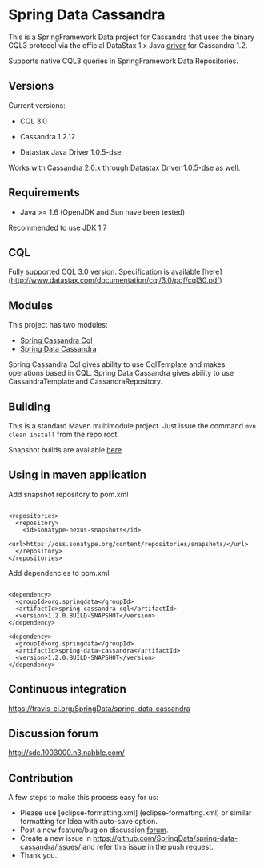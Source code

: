 Spring Data Cassandra
=====================

This is a SpringFramework Data project for Cassandra that uses the binary CQL3 protocol via
the official DataStax 1.x Java [driver](https://github.com/datastax/java-driver) for Cassandra 1.2.

Supports native CQL3 queries in SpringFramework Data Repositories.

Versions
--------

Current versions:

 - CQL 3.0

 - Cassandra 1.2.12

 - Datastax Java Driver 1.0.5-dse

Works with Cassandra 2.0.x through Datastax Driver 1.0.5-dse as well.

Requirements
--------

  - Java >= 1.6 (OpenJDK and Sun have been tested)

Recommended to use JDK 1.7

CQL
--------

Fully supported CQL 3.0 version. Specification is available [here] (http://www.datastax.com/documentation/cql/3.0/pdf/cql30.pdf)

Modules
--------

This project has two modules:
 - [Spring Cassandra Cql](cassandra-cql)
 - [Spring Data Cassandra](cassandra)

Spring Cassandra Cql gives ability to use CqlTemplate and makes operations based in CQL.
Spring Data Cassandra gives ability to use CassandraTemplate and CassandraRepository. 

Building
--------
This is a standard Maven multimodule project.  Just issue the command `mvn clean install` from the repo root.

Snapshot builds are available [here](https://oss.sonatype.org/index.html#nexus-search;quick~org.springdata)

Using in maven application
-------

Add snapshot repository to pom.xml

```

<repositories>
  <repository>
    <id>sonatype-nexus-snapshots</id>
    <url>https://oss.sonatype.org/content/repositories/snapshots/</url>
  </repository>
</repositories>

```

Add dependencies to pom.xml

```

<dependency>
  <groupId>org.springdata</groupId>
  <artifactId>spring-cassandra-cql</artifactId>
  <version>1.2.0.BUILD-SNAPSHOT</version>
</dependency>

<dependency>
  <groupId>org.springdata</groupId>
  <artifactId>spring-data-cassandra</artifactId>
  <version>1.2.0.BUILD-SNAPSHOT</version>
</dependency>

```


Continuous integration
--------
https://travis-ci.org/SpringData/spring-data-cassandra


Discussion forum
--------
http://sdc.1003000.n3.nabble.com/


Contribution
--------

A few steps to make this process easy for us:

 - Please use [eclipse-formatting.xml] (eclipse-formatting.xml) or similar formatting for Idea with auto-save option.
 - Post a new feature/bug on discussion [forum](http://sdc.1003000.n3.nabble.com/).
 - Create a new issue in https://github.com/SpringData/spring-data-cassandra/issues/ and refer this issue in the push request.
 - Thank you.

